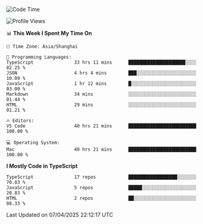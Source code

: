 <!--START_SECTION:waka-->
![Code Time](http://img.shields.io/badge/Code%20Time-7%2C555%20hrs%2028%20mins-blue)

![Profile Views](http://img.shields.io/badge/Profile%20Views-3-blue)

📊 **This Week I Spent My Time On** 

```text
🕑︎ Time Zone: Asia/Shanghai

💬 Programming Languages: 
TypeScript               33 hrs 11 mins      █████████████████████░░░░   82.25 % 
JSON                     4 hrs 4 mins        ███░░░░░░░░░░░░░░░░░░░░░░   10.09 % 
JavaScript               1 hr 12 mins        █░░░░░░░░░░░░░░░░░░░░░░░░   03.00 % 
Markdown                 34 mins             ░░░░░░░░░░░░░░░░░░░░░░░░░   01.44 % 
HTML                     29 mins             ░░░░░░░░░░░░░░░░░░░░░░░░░   01.21 % 

🔥 Editors: 
VS Code                  40 hrs 21 mins      █████████████████████████   100.00 % 

💻 Operating System: 
Mac                      40 hrs 21 mins      █████████████████████████   100.00 % 
```

**I Mostly Code in TypeScript** 

```text
TypeScript               17 repos            ██████████████████░░░░░░░   70.83 % 
JavaScript               5 repos             █████░░░░░░░░░░░░░░░░░░░░   20.83 % 
HTML                     2 repos             ██░░░░░░░░░░░░░░░░░░░░░░░   08.33 % 
```




 Last Updated on 07/04/2025 22:12:17 UTC
<!--END_SECTION:waka-->
